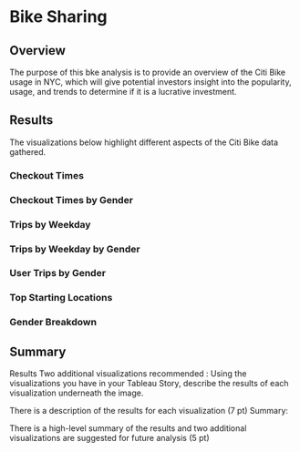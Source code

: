 # Bike Sharing
## Overview
The purpose of this bke analysis is to provide an overview of the Citi Bike usage in NYC, which will give potential investors insight into the popularity, usage, and trends to determine if it is a lucrative investment.

## Results
The visualizations below highlight different aspects of the Citi Bike data gathered.
### Checkout Times


### Checkout Times by Gender

### Trips by Weekday

### Trips by Weekday by Gender

### User Trips by Gender

### Top Starting Locations

### Gender Breakdown

## Summary
Results
Two additional visualizations recommended
: Using the visualizations you have in your Tableau Story, describe the results of each visualization underneath the image.

There is a description of the results for each visualization (7 pt)
Summary:

There is a high-level summary of the results and two additional visualizations are suggested for future analysis (5 pt)
